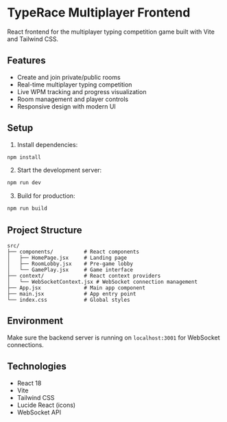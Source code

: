 # TypeRace Multiplayer Frontend

React frontend for the multiplayer typing competition game built with Vite and Tailwind CSS.

## Features

- Create and join private/public rooms
- Real-time multiplayer typing competition
- Live WPM tracking and progress visualization
- Room management and player controls
- Responsive design with modern UI

## Setup

1. Install dependencies:
```bash
npm install
```

2. Start the development server:
```bash
npm run dev
```

3. Build for production:
```bash
npm run build
```

## Project Structure

```
src/
├── components/          # React components
│   ├── HomePage.jsx     # Landing page
│   ├── RoomLobby.jsx    # Pre-game lobby
│   └── GamePlay.jsx     # Game interface
├── context/             # React context providers
│   └── WebSocketContext.jsx # WebSocket connection management
├── App.jsx              # Main app component
├── main.jsx             # App entry point
└── index.css            # Global styles
```

## Environment

Make sure the backend server is running on `localhost:3001` for WebSocket connections.

## Technologies

- React 18
- Vite
- Tailwind CSS
- Lucide React (icons)
- WebSocket API
